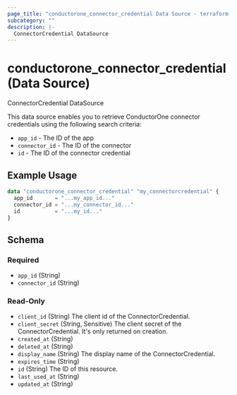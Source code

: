 ```yaml
---
page_title: "conductorone_connector_credential Data Source - terraform-provider-conductorone"
subcategory: ""
description: |-
  ConnectorCredential DataSource
---
```


# conductorone_connector_credential (Data Source)

ConnectorCredential DataSource

This data source enables you to retrieve ConductorOne connector credentials using the following search criteria:

* `app_id` - The ID of the app
* `connector_id` - The ID of the connector
* `id` - The ID of the connector credential

## Example Usage

```terraform
data "conductorone_connector_credential" "my_connectorcredential" {
  app_id       = "...my_app_id..."
  connector_id = "...my_connector_id..."
  id           = "...my_id..."
}
```

<!-- schema generated by tfplugindocs -->
## Schema

### Required

- `app_id` (String)
- `connector_id` (String)

### Read-Only

- `client_id` (String) The client id of the ConnectorCredential.
- `client_secret` (String, Sensitive) The client secret of the ConnectorCredential. It's only returned on creation.
- `created_at` (String)
- `deleted_at` (String)
- `display_name` (String) The display name of the ConnectorCredential.
- `expires_time` (String)
- `id` (String) The ID of this resource.
- `last_used_at` (String)
- `updated_at` (String)